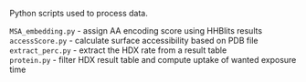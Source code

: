 Python scripts used to process data.

`MSA_embedding.py` - assign AA encoding score using HHBlits results       
`accessScore.py` - calculate surface accessibility based on PDB file      
`extract_perc.py` - extract the HDX rate from a result table         
`protein.py` - filter HDX result table and compute uptake of wanted exposure time       
